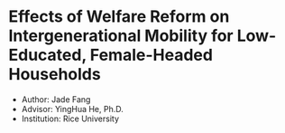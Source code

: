 # Effects of Welfare Reform on Intergenerational Mobility for Low-Educated, Female-Headed Households
* Author: Jade Fang
* Advisor: YingHua He, Ph.D.
* Institution: Rice University


